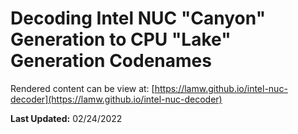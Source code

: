 # Decoding Intel NUC "Canyon" Generation to CPU "Lake" Generation Codenames

Rendered content can be view at: [https://lamw.github.io/intel-nuc-decoder](https://lamw.github.io/intel-nuc-decoder)

**Last Updated:** 02/24/2022
